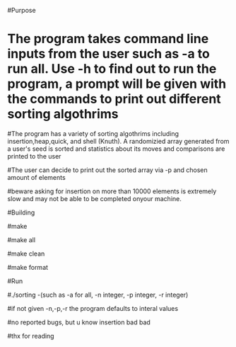 #Purpose
# The program takes command line inputs from the user such as -a to run all. Use -h to find out to run the program, a prompt will be given with the commands to print out different sorting algothrims

#The program has a variety of sorting algothrims including insertion,heap,quick, and shell (Knuth). A randomizied array generated from a user's seed is sorted and statistics about its moves and comparisons are printed to the user

#The user can decide to print out the sorted array via -p and chosen amount of elements

#beware asking for insertion on more than 10000 elements is extremely slow and may not be able to be completed onyour machine. 

#Building

#make

#make all

#make clean

#make format

#Run

#./sorting -(such as -a for all, -n integer, -p integer, -r integer)

#if not given -n,-p,-r the program defaults to interal values

#no reported bugs, but u know insertion bad bad

#thx for reading
